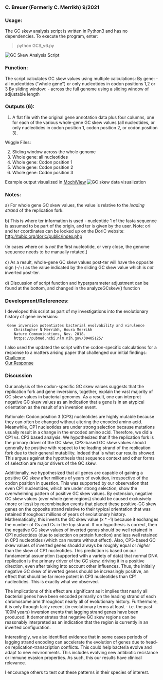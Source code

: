 ### C. Breuer (Formerly C. Merrikh) 9/2021

### Usage:
The GC skew analysis script is written in Python3 and has no dependencies. 
To execute the program, enter:<br>
> python GCS_v6.py

![GC Skew Analysis Script](https://github.com/The1stMartian/GCskew/blob/main/Data/cmdLine.png)

### Function:
The script calculates GC skew values using multiple calculations: 
     By gene:
         - all nucleotides ("whole gene") or only nucleotides in codon positions 1,2 or 3
     By sliding window:
         - across the full genome using a sliding window of adjustable length

### Outputs (6):
         
1) A flat file with the original gene annotation data plus four columns, one for each of the various whole-gene GC skew values (all nucleotides, or only nucleotides in codon position 1, codon position 2, or codon position 3).
 
Wiggle Files:

2) Sliding window across the whole genome
3) Whole gene:  all nucleotides
4) Whole gene:  Codon position 1
5) Whole gene:  Codon position 2
6) Whole gene:  Codon position 3

Example output visualized in [MochiView](http://www.johnsonlab.ucsf.edu/mochi/)
![GC skew data visualization](https://github.com/The1stMartian/GCskew/blob/main/Data/Mochi1.png)

### Notes:
a) For whole gene GC skew values, the value is relative to the <i>leading strand</i> of the replication fork.<br><br>
b) This is where ter information is used - nucleotide 1 of the fasta sequence is assumed to be part of the origin, and ter is given
by the user. Note: ori and ter coordinates can be looked up on the DoriC website: http://tubic.org/doric/public/index.php<br><br>
(In cases where ori is <i>not</i> the first nucleotide, or very close, the genome sequence needs to be manually rotated.)<br><br>
c) As a result, whole-gene GC skew values post-ter will have the opposite sign (-/+) as the value indicated by the sliding GC skew value which is <i>not</i> inverted post-ter.<br><br>
d) Discussion of script function and hyperparameter adjustment can be found at the bottom, and changed in the analyzeGCskew() function<br>

### Development/References:

I developed this script as part of my investigations into the evolutionary history of gene inversions:

     Gene inversion potentiates bacterial evolvability and virulence
        Christopher N Merrikh, Houra Merrikh
        Nature Communications, Nov. 2018.
        https://pubmed.ncbi.nlm.nih.gov/30405125/

I also used the updated the script with the codon-specific calculations for a response to a matters arising paper that challenged our initial findings:<br>
[Challenge](https://www.biorxiv.org/content/10.1101/2020.01.14.906818v1)<br>
[Our Response](https://www.biorxiv.org/content/10.1101/2020.05.26.117366v2)<br>

### Discussion
Our analysis of the codon-specific GC skew values suggests that the replication fork and gene inversions, together, explain the vast majority of GC skew values in bacterial genomes. As a result, one can interpret negative GC skew values as an indication that a gene is in an atypical orientation as the result of an inversion event. 

Rationale: Codon position 3 (CP3) nucleotides are highly mutable because they can often be changed without altering the encoded amino acid. Meanwhile, CP1 nucleotides are under strong selection because mutations usually result in a change in the encoded amino acid. Therefore, we did a CP1 vs. CP3 based analysis. We hypothesized that if the  replication fork is the primary driver of the GC skew, CP3-based GC skew values should generally be positive with respect to the leading strand of the replication fork due to their general mutability. Indeed that is what our results showed. This argues against the hypothesis that sequence context and other forms of selection are major drivers of the GC skew. 

Additionally, we hypothesized that all genes are capable of gaining a positive GC skew after millions of years of evolution, irrespective of the codon position in question. This was supported by our observation that even CP1 nucleotides, which are under strong selection, show the overwhelming pattern of positive GC skew values. By extension, negative GC skew values (over whole gene regions) should be caused exclusively (more or less) by recombination events that placed these positive-GC skew genes on the opposite strand relative to their typical orientation that was retained throughout millions of years of evolutionary history. Mathematically, this inverts the GC skew value (x * -1) because it exchanges the number of Gs and Cs in the top strand. If our hypothesis is correct, then the negative GC skew values of inverted genes should be well retained in CP1 nucleotides (due to selection on protein function) and less well retained in CP3 nucleotides (which can mutate without effect). Also, CP3-based GC skew values of inverted genes should always be roughly equal or <i>higher</i> than the skew of CP1 nucleotides. This prediction is based on our fundamental assumption (supported with a variety of data) that normal DNA replication is the primary driver of the GC skew, driving it in a positive direction, even after taking into account other influences. Thus, the initially negative GC skew of inverted genes should be increasingly positive, an effect that should be far more potent in CP3 nucleotides than CP1 nucleotides. This is exactly what we observed. 

The implications of this effect are significant as it implies that nearly all bacterial genes have been encoded primarily on the leading strand of each chromosome arm throughout nearly all of evolutionary history. Furthermore, it is only through fairly recent (in evolutionary terms at least - i.e. the past 100M years) inversion events that lagging strand genes have been produced. It demonstrates that negative GC skew regions can be reasonably interpreted as an indication that the region is currently in an inverted configuration. 

Interestingly, we also identified evidence that in some cases periods of lagging strand encoding can accelerate the evolution of genes due to head-on replication-transcription conflicts. This could help bacteria evolve and adapt to new environments. This includes evolving new antibiotic resistance or immune evasion properties. As such, this our results have clinical relevance.  

I encourage others to test out these patterns in their species of interest. 